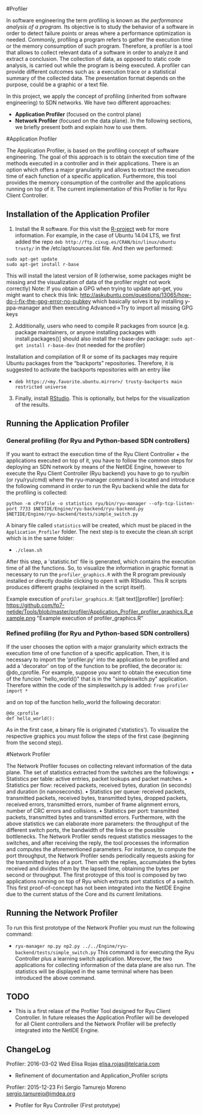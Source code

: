#Profiler

In software engineering the term profiling is known as _the performance analysis of a program_. Its objective is to study the behavior of a software in order to detect failure points or areas where a performance optimization is needed. Commonly, profiling a program refers to gather the execution time or the memory consumption of such program. Therefore, a profiler is a tool that allows to collect relevant data of a software in order to analyze it and extract a conclusion. The collection of data, as opposed to static code analysis, is carried out while the program is being executed. A profiler can provide different outcomes such as: a execution trace or a statistical summary of the collected data. The presentation format depends on the purpose, could be a graphic or a text file. 

In this project, we apply the concept of profiling (inherited from software engineering) to SDN networks. We have two different approaches:
* **Application Profiler** (focused on the control plane) 
* **Network Profiler** (focused on the data plane).
In the following sections, we briefly present both and explain how to use them.

#Application Profiler

The Application Profiler, is based on the profiling concept of software engineering. The goal of this approach is to obtain the execution time of the methods executed in a controller and in their applications. There is an option which offers a major granularity and allows to extract the execution time of each function of a specific application. Furthermore, this tool provides the memory consumption of the controller and the applications running on top of it.
The current implementation of this Profiler is for Ryu Client Controller.

## Installation of the Application Profiler

1. Install the R software. For this visit the [R-project](https://www.r-project.org/) web for more information.
For example, in the case of Ubuntu 14.04 LTS, we first added the repo ```deb http://ftp.cixug.es/CRAN/bin/linux/ubuntu trusty/``` in the /etc/apt/sources.list file.
And then we performed:
```
sudo apt-get update
sudo apt-get install r-base
```
This will install the latest version of R (otherwise, some packages might be missing and the visualization of data of the profiler might not work correctly)
Note: If you obtain a GPG when trying to update apt-get, you might want to check this link: http://askubuntu.com/questions/13065/how-do-i-fix-the-gpg-error-no-pubkey which basically solves it by installing y-ppa-manager and then executing Advanced->Try to import all missing GPG keys

2. Additionally, users who need to compile R packages from source [e.g. package maintainers, or anyone installing packages with install.packages()] should also install the r-base-dev package: ```sudo apt-get install r-base-dev``` (not needed for the profiler)

Installation and compilation of R or some of its packages may require Ubuntu packages from the “backports” repositories. Therefore, it is suggested to activate the backports repositories with an entry like
* ```deb https://<my.favorite.ubuntu.mirror>/ trusty-backports main restricted universe```

3. Finally, install [RStudio](https://www.rstudio.com/). This is optionally, but helps for the visualization of the results.

## Running the Application Profiler

### General profiling (for Ryu and Python-based SDN controllers)
If you want to extract the execution time of the Ryu Client Controller + the applications executed on top of it, you have to follow the common steps for deploying an SDN network by means of the NetIDE Engine, however to execute the Ryu Client Controller (Ryu backend) you have to go to ryu/bin (or ryu/ryu/cmd) where the ryu-manager command is located and introduce the following command in order to run the Ryu backend while the data for the profiling is collected:
```
python -m cProfile -o statistics ryu/bin/ryu-manager --ofp-tcp-listen-port 7733 $NETIDE/Engine/ryu-backend/ryu-backend.py $NETIDE/Engine/ryu-backend/tests/simple_switch.py
```

A binary file called ```statistics``` will be created, which must be placed in the ```Application_Profiler``` folder. The next step is to execute the clean.sh script which is in the same folder:
* ```./clean.sh```

After this step, a 'statistic.txt' file is generated, which contains the execution time of all the functions. So, to visualize the information in graphic format is necessary to run the ```profiler_graphics.R``` with the R program previously installed or directly double clicking to open it with RStudio. This R scripts produces different graphs (explained in the script itself).

Example execution of ```profiler_graphics.R```:
![alt text][profiler]
[profiler]: https://github.com/fp7-netide/Tools/blob/master/profiler/Application_Profiler_profiler_graphics.R_example.png "Example execution of profiler_graphics.R"

### Refined profiling (for Ryu and Python-based SDN controllers)
If the user chooses the option with a major granularity which extracts the execution time of one function of a specific application. Then, it is necessary to import the 'profiler.py' into the application to be profiled and add a 'decorator' on top of the function to be profiled, the decorator is: @do_cprofile. 
For example, suppose you want to obtain the execution time of the funcion "hello_world()" that is in the "simpleswitch.py" application. Therefore within the code of the simpleswitch.py is added:
```from profiler import *``` 

and on top of the function hello_world the following decorator:
```
@do_cprofile
def hello_world():
``` 

As in the first case, a binary file is originated ('statistics'). To visualize the respective graphics you must follow the steps of the first case (beginning from the second step).


#Network Profiler

The Network Profiler focuses on collecting relevant information of the data plane. The set of statistics extracted from the switches are the followings:
• Statistics per table: active entries, packet lookups and packet matches.
• Statistics per flow: received packets, received bytes, duration (in seconds) and duration (in nanoseconds).
• Statistics per queue: received packets, transmitted packets, received bytes, transmitted bytes, dropped packets, received errors, transmitted errors, number of frame alignment errors, number of CRC errors and collisions.
• Statistics per port: transmitted packets, transmitted bytes and transmitted errors. Furthermore, with the above statistics we can elaborate more parameters: the throughput of the different switch ports, the bandwidth of the links or the possible bottlenecks. The Network Profiler sends request statistics messages to the switches, and after receiving the reply, the tool processes the information and computes the aforementioned parameters. For instance, to compute the port throughput, the Network Profiler sends periodically requests asking for the transmitted bytes of a port. Then with the replies, accumulates the bytes received and divides them by the lapsed time, obtaining the bytes per second or throughput.
The first protoype of this tool is composed by two applications running on top of Ryu which extracts port statistics of a switch. This first proof-of-concept has not been integrated into the NetIDE Engine due to the current status of the Core and its current limitations.


## Running the Network Profiler

To run this first prototype of the Network Profiler you must run the following command:
* ```ryu-manager np.py np2.py ../../Engine/ryu-backend/tests/simple_switch.py``` 
This command is for executing the Ryu Controller plus a learning switch application. Moreover, the two applications for collecting information of the data plane are also run. The statistics will be displayed in the same terminal where has been introduced the above command.




## TODO

* This is a first relase of the Profiler Tool designed for Ryu Client Controller. In future releases the Application Profiler will be developed for all Client controllers and the Network Profiler will be prefectly integrated into the NetIDE Engine.


## ChangeLog

Profiler: 2016-03-02 Wed Elisa Rojas <elisa.rojas@telcaria.com>

   * Refinement of documentation and Application_Profiler scripts

Profiler: 2015-12-23 Fri Sergio Tamurejo Moreno <sergio.tamurejo@imdea.org>

   * Profiler for Ryu Controller (First prototype)

